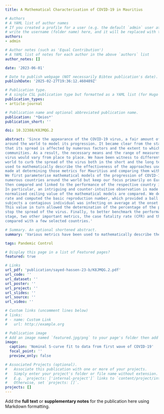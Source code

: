 ```yaml
---
title: A Mathematical Characterisation of COVID-19 in Mauritius

# Authors
# A YAML list of author names
# If you created a profile for a user (e.g. the default `admin` user at `content/authors/admin/`), 
# write the username (folder name) here, and it will be replaced with their full name and linked to their profile.
authors:
- admin

# Author notes (such as 'Equal Contribution')
# A YAML list of notes for each author in the above `authors` list
author_notes: []

date: '2023-06-01'

# Date to publish webpage (NOT necessarily Bibtex publication's date).
publishDate: '2025-02-27T19:36:12.460489Z'

# Publication type.
# A single CSL publication type but formatted as a YAML list (for Hugo requirements).
publication_types:
- article-journal

# Publication name and optional abbreviated publication name.
publication: '*Qeios*'
publication_short: ''

doi: 10.32388/K8JMQG.2

abstract: 'Since the appearance of the COVID-19 virus, a fair amount of work has been undertaken by researchers
around the world to model its progression. It became clear from the start of the pandemic
that its spread is affected by numerous factors and the extent to which it does vary within different
communities. As a result, the necessary means and the range of measures used to effectively control the
virus would vary from place to place. We have been witness to different approaches adopted around the
world to curb the spread of the virus both in the short and the long term. Various metrics have been
used to mathematically describe the effectiveness of the approaches used. In this work, an attempt is
made at determining those metrics for Mauritius and comparing them with that of the rest of the world.
We first parameterise mathematical models of the progression of COVID-19 in Mauritius as well as for
numerous countries around the world but keep our focus primarily on Europe. These parameters are
then compared and linked to the performance of the respective country in its management of the virus.
In particular, an intriguing and counter-intuitive observation is made when the growth rate and the
normalised ceiling value of the mathematical models are compared. We determined the initial growth
rate and computed the basic reproduction number, which provided a ball park figure of the number of
subjects a contagious individual was infecting on average at the onset of the pandemic in Mauritius.
This value in turn allowed the determination of the percentage of the population needing immunity to
stop the spread of the virus. Finally, to better benchmark the performance of Mauritius on the world
stage, two other important metrics, the case fatality rate (CFR) and the crude mortality rate (CMR) are
compared with a few selected countries.'

# Summary. An optional shortened abstract.
summary: 'Various metrics have been used to mathematically describe the effectiveness of the approaches used to curb the spread of COVID-19. In this work, an attempt is made at determining those metrics for Mauritius and comparing them with that of the rest of the world'

tags: Pandemic Control

# Display this page in a list of Featured pages?
featured: true

# Links
url_pdf: 'publication/sayed-hassen-23-b/K8JMQG.2.pdf'
url_code: ''
url_dataset: ''
url_poster: ''
url_project: ''
url_slides: ''
url_source: ''
url_video: ''

# Custom links (uncomment lines below)
# links:
# - name: Custom Link
#   url: http://example.org

# Publication image
# Add an image named `featured.jpg/png` to your page's folder then add a caption below.
image:
  caption: 'Nominal S-curve fit to data from first wave of COVID-19'
  focal_point: ''
  preview_only: false

# Associated Projects (optional).
#   Associate this publication with one or more of your projects.
#   Simply enter your project's folder or file name without extension.
#   E.g. `projects: ['internal-project']` links to `content/project/internal-project/index.md`.
#   Otherwise, set `projects: []`.
projects: []
---
```


Add the **full text** or **supplementary notes** for the publication here using Markdown formatting.
